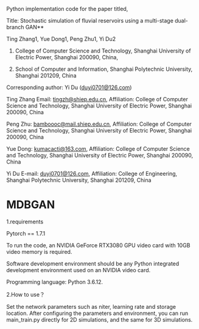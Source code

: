 Python implementation code for the paper titled,

Title: Stochastic simulation of fluvial reservoirs using a multi-stage dual-branch GAN**

Ting Zhang1, Yue Dong1, Peng Zhu1, Yi Du2

1. College of Computer Science and Technology, Shanghai University of Electric Power, Shanghai 200090, China, 

2. School of Computer and Information, Shanghai Polytechnic University, Shanghai 201209, China

Corresponding author: Yi Du (duyi0701@126.com)

Ting Zhang Email: tingzh@shiep.edu.cn, Affiliation: College of Computer Science and Technology, Shanghai University of Electric Power, Shanghai 200090, China

Peng Zhu: bamboooc@mail.shiep.edu.cn, Affiliation: College of Computer Science and Technology, Shanghai University of Electric Power, Shanghai 200090, China

Yue Dong: kumacacti@163.com, Affiliation: College of Computer Science and Technology, Shanghai University of Electric Power, Shanghai 200090, China

Yi Du E-mail: duyi0701@126.com, Affiliation: College of Engineering, Shanghai Polytechnic University, Shanghai 201209, China

# MDBGAN


1.requirements

Pytorch == 1.7.1

To run the code, an NVIDIA GeForce RTX3080 GPU video card with 10GB video memory is required. 

Software development environment should be any Python integrated development environment used on an NVIDIA video card. 

Programming language: Python 3.6.12. 

2.How to use？


Set the network parameters such as niter, learning rate and storage location.  After configuring the parameters and environment, you can run main_train.py directly for 2D simulations, and the same for 3D simulations.


